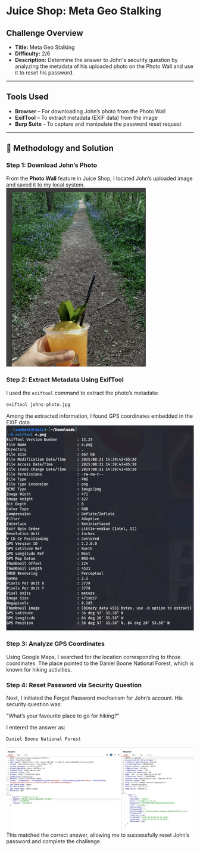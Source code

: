 #  Juice Shop: Meta Geo Stalking  

##  Challenge Overview  
- **Title:** Meta Geo Stalking  
- **Difficulty:** 2/6  
- **Description:** Determine the answer to John's security question by analyzing the metadata of his uploaded photo on the Photo Wall and use it to reset his password.  

---

##  Tools Used  
- **Browser** – For downloading John’s photo from the Photo Wall  
- **ExifTool** – To extract metadata (EXIF data) from the image  
- **Burp Suite** – To capture and manipulate the password reset request  

---

## 🧩 Methodology and Solution  

### Step 1: Download John’s Photo  
From the **Photo Wall** feature in Juice Shop, I located John’s uploaded image and saved it to my local system.  
![My Image](../Images/mc1.png)
### Step 2: Extract Metadata Using ExifTool  
I used the `exiftool` command to extract the photo’s metadata:  

```bash
exiftool johns-photo.jpg
```
Among the extracted information, I found GPS coordinates embedded in the EXIF data.
![My Image](../Images/mc2.png)
### Step 3: Analyze GPS Coordinates
Using Google Maps, I searched for the location corresponding to those coordinates. The place pointed to the Daniel Boone National Forest, which is known for hiking activities.

### Step 4: Reset Password via Security Question

Next, I initiated the Forgot Password mechanism for John’s account. His security question was:

"What’s your favourite place to go for hiking?"

I entered the answer as:
```html
Daniel Boone National Forest
```
![My Image](../Images/mc3.png)
This matched the correct answer, allowing me to successfully reset John’s password and complete the challenge.
